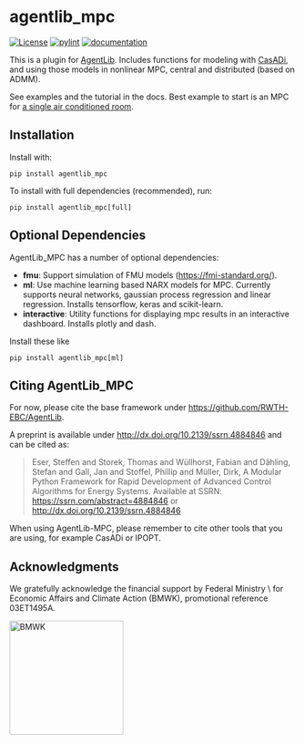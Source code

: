 # agentlib_mpc
[![License](https://img.shields.io/badge/License-BSD%203--Clause-blue.svg)](https://opensource.org/licenses/BSD-3-Clause)
[![pylint](https://rwth-ebc.github.io/AgentLib-MPC/main/pylint/pylint.svg)](https://rwth-ebc.github.io/AgentLib-MPC/main/pylint/pylint.html)
[![documentation](https://rwth-ebc.github.io/AgentLib-MPC/main/docs/doc.svg)](https://rwth-ebc.github.io/AgentLib-MPC/main/docs/index.html)

This is a plugin for [AgentLib](https://github.com/RWTH-EBC/AgentLib). 
Includes functions for modeling with [CasADi](https://web.casadi.org/), and using those models in nonlinear MPC, central and distributed (based on ADMM).

See examples and the tutorial in the docs.
Best example to start is an MPC for [a single air conditioned room](https://github.com/RWTH-EBC/AgentLib-MPC/blob/main/examples/one_room_mpc/physical/simple_mpc.py).


## Installation

Install with:

```
pip install agentlib_mpc
```

To install with full dependencies (recommended), run:
```
pip install agentlib_mpc[full]
```



## Optional Dependencies
AgentLib_MPC has a number of optional dependencies:
 
 - **fmu**: Support simulation of FMU models (https://fmi-standard.org/).
 - **ml**: Use machine learning based NARX models for MPC. Currently supports neural networks, gaussian process regression and linear regression. Installs tensorflow, keras and scikit-learn.
 - **interactive**: Utility functions for displaying mpc results in an interactive dashboard. Installs plotly and dash.

Install these like 
````
pip install agentlib_mpc[ml]
````


## Citing AgentLib_MPC

For now, please cite the base framework under https://github.com/RWTH-EBC/AgentLib.

A preprint is available under http://dx.doi.org/10.2139/ssrn.4884846 and can be cited as: 

> Eser, Steffen and Storek, Thomas and Wüllhorst, Fabian and Dähling, Stefan and Gall, Jan and Stoffel, Phillip and Müller, Dirk, A Modular Python Framework for Rapid Development of Advanced Control Algorithms for Energy Systems. Available at SSRN: https://ssrn.com/abstract=4884846 or http://dx.doi.org/10.2139/ssrn.4884846 

When using AgentLib-MPC, please remember to cite other tools that you are using, for example CasADi or IPOPT.

## Acknowledgments

We gratefully acknowledge the financial support by Federal Ministry \\ for Economic Affairs and Climate Action (BMWK), promotional reference 03ET1495A.

<img src="./docs/source/images/BMWK_logo.png" alt="BMWK" width="200"/>